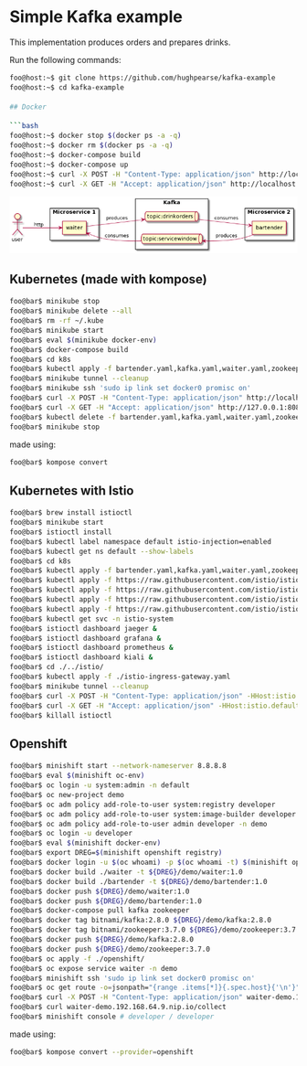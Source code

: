 # Simple Kafka example

This implementation produces orders and prepares drinks.

Run the following commands:

```bash
foo@host:~$ git clone https://github.com/hughpearse/kafka-example
foo@host:~$ cd kafka-example

## Docker

```bash
foo@host:~$ docker stop $(docker ps -a -q)
foo@host:~$ docker rm $(docker ps -a -q)
foo@host:~$ docker-compose build
foo@host:~$ docker-compose up
foo@host:~$ curl -X POST -H "Content-Type: application/json" http://localhost:8080/order -d '{"name":"coconut"}'
foo@host:~$ curl -X GET -H "Accept: application/json" http://localhost:8080/collect
```

![architecture](./docs/plantuml-arch.png)

## Kubernetes (made with kompose)

```bash
foo@bar$ minikube stop
foo@bar$ minikube delete --all
foo@bar$ rm -rf ~/.kube
foo@bar$ minikube start
foo@bar$ eval $(minikube docker-env)
foo@bar$ docker-compose build
foo@bar$ cd k8s
foo@bar$ kubectl apply -f bartender.yaml,kafka.yaml,waiter.yaml,zookeeper.yaml
foo@bar$ minikube tunnel --cleanup
foo@bar$ minikube ssh 'sudo ip link set docker0 promisc on'
foo@bar$ curl -X POST -H "Content-Type: application/json" http://localhost:8080/order -d '{"name":"coconut"}'
foo@bar$ curl -X GET -H "Accept: application/json" http://127.0.0.1:8080/collect
foo@bar$ kubectl delete -f bartender.yaml,kafka.yaml,waiter.yaml,zookeeper.yaml
foo@bar$ minikube stop
```

made using:

```bash
foo@bar$ kompose convert
```

## Kubernetes with Istio

```bash
foo@bar$ brew install istioctl
foo@bar$ minikube start
foo@bar$ istioctl install
foo@bar$ kubectl label namespace default istio-injection=enabled
foo@bar$ kubectl get ns default --show-labels
foo@bar$ cd k8s
foo@bar$ kubectl apply -f bartender.yaml,kafka.yaml,waiter.yaml,zookeeper.yaml
foo@bar$ kubectl apply -f https://raw.githubusercontent.com/istio/istio/release-1.9/samples/addons/kiali.yaml
foo@bar$ kubectl apply -f https://raw.githubusercontent.com/istio/istio/release-1.9/samples/addons/prometheus.yaml
foo@bar$ kubectl apply -f https://raw.githubusercontent.com/istio/istio/release-1.9/samples/addons/grafana.yaml
foo@bar$ kubectl apply -f https://raw.githubusercontent.com/istio/istio/release-1.9/samples/addons/jaeger.yaml
foo@bar$ kubectl get svc -n istio-system
foo@bar$ istioctl dashboard jaeger &
foo@bar$ istioctl dashboard grafana &
foo@bar$ istioctl dashboard prometheus &
foo@bar$ istioctl dashboard kiali &
foo@bar$ cd ./../istio/
foo@bar$ kubectl apply -f ./istio-ingress-gateway.yaml
foo@bar$ minikube tunnel --cleanup
foo@bar$ curl -X POST -H "Content-Type: application/json" -HHost:istio.default.waiter.com http://127.0.0.1:80/order -d '{"name":"coconut"}'
foo@bar$ curl -X GET -H "Accept: application/json" -HHost:istio.default.waiter.com 127.0.0.1:80/collect
foo@bar$ killall istioctl
```

## Openshift

```bash
foo@bar$ minishift start --network-nameserver 8.8.8.8
foo@bar$ eval $(minishift oc-env)
foo@bar$ oc login -u system:admin -n default
foo@bar$ oc new-project demo
foo@bar$ oc adm policy add-role-to-user system:registry developer
foo@bar$ oc adm policy add-role-to-user system:image-builder developer
foo@bar$ oc adm policy add-role-to-user admin developer -n demo
foo@bar$ oc login -u developer
foo@bar$ eval $(minishift docker-env)
foo@bar$ export DREG=$(minishift openshift registry)
foo@bar$ docker login -u $(oc whoami) -p $(oc whoami -t) $(minishift openshift registry)
foo@bar$ docker build ./waiter -t ${DREG}/demo/waiter:1.0
foo@bar$ docker build ./bartender -t ${DREG}/demo/bartender:1.0
foo@bar$ docker push ${DREG}/demo/waiter:1.0
foo@bar$ docker push ${DREG}/demo/bartender:1.0
foo@bar$ docker-compose pull kafka zookeeper
foo@bar$ docker tag bitnami/kafka:2.8.0 ${DREG}/demo/kafka:2.8.0
foo@bar$ docker tag bitnami/zookeeper:3.7.0 ${DREG}/demo/zookeeper:3.7.0
foo@bar$ docker push ${DREG}/demo/kafka:2.8.0
foo@bar$ docker push ${DREG}/demo/zookeeper:3.7.0
foo@bar$ oc apply -f ./openshift/
foo@bar$ oc expose service waiter -n demo
foo@bar$ minishift ssh 'sudo ip link set docker0 promisc on'
foo@bar$ oc get route -o=jsonpath="{range .items[*]}{.spec.host}{'\n'}"
foo@bar$ curl -X POST -H "Content-Type: application/json" waiter-demo.192.168.64.16.nip.io/order -d '{"name":"coconut"}'
foo@bar$ curl waiter-demo.192.168.64.9.nip.io/collect
foo@bar$ minishift console # developer / developer
```

made using:

```bash
foo@bar$ kompose convert --provider=openshift
```
